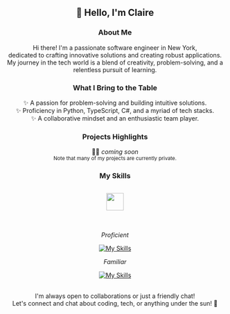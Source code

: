 <h2 align="center"> 👋 Hello, I'm Claire </h2>

<div align="center">
  
### About Me

Hi there! I'm a passionate software engineer in New York, <br> 
dedicated to crafting innovative solutions and creating robust applications. <br>
My journey in the tech world is a blend of creativity, problem-solving, and a relentless pursuit of learning.

### What I Bring to the Table
✨ A passion for problem-solving and building intuitive solutions.<br>
✨ Proficiency in Python, TypeScript, C#, and a myriad of tech stacks.<br>
✨ A collaborative mindset and an enthusiastic team player.

### Projects Highlights
👩‍💻 *coming soon* 
<br>
<sub align="center">Note that many of my projects are currently private.</sub>


</div>

<h3 align="center"> My Skills </h3>
<h2 align="center" color=006aff> 
    <img src="https://user-images.githubusercontent.com/74038190/216122041-518ac897-8d92-4c6b-9b3f-ca01dcaf38ee.png" height="40" width="40">
</h2>

<br/>

<div align="center">
  
*Proficient*

[![My Skills](https://skillicons.dev/icons?i=py,ts,js,flask,react,django,docker,postgres,git,github,bash,vscode,visualstudio,figma,jenkins)](https://skillicons.dev)

*Familiar*

[![My Skills](https://skillicons.dev/icons?i=java,cs,go,aws,vim,linux,dotnet,fastapi,nextjs,express,nodejs,tensorflow,unity,postman,jest)](https://skillicons.dev)

<br>
I'm always open to collaborations or just a friendly chat! <br>
Let's connect and chat about coding, tech, or anything under the sun! 🌟
</div>




